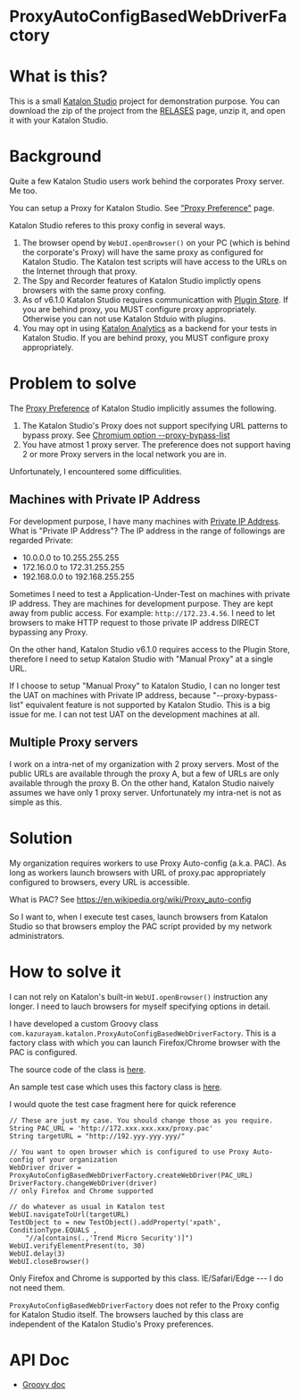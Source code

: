 ProxyAutoConfigBasedWebDriverFactory
===============

# What is this?

This is a small [Katalon Studio](https://www.katalon.com/) project for demonstration purpose.
You can download the zip of the project from the [RELASES](https://github.com/kazurayam/ProxyAutoConfigBasedWebDriverFactory/releases) page,
unzip it, and open it with your Katalon Studio.

# Background

Quite a few Katalon Studio users work behind the corporates Proxy server. Me too.

You can setup a Proxy for Katalon Studio.
See ["Proxy Preference"](https://docs.katalon.com/katalon-studio/docs/proxy-preferences.html) page.

Katalon Studio referes to this proxy config in several ways.
1. The browser opend by `WebUI.openBrowser()` on your PC (which is behind the corporate's Proxy) will have the same proxy as configured for Katalon Studio. The Katalon test scripts will have access to the URLs on the Internet through that proxy.
2. The Spy and Recorder features of Katalon Studio implictly opens browsers with the same proxy confing.
3. As of v6.1.0 Katalon Studio requires communicattion with [Plugin Store](https://store.katalon.com/). If you are behind proxy, you MUST configure proxy appropriately. Otherwise you can not use Katalon Stduio with plugins.
4. You may opt in using [Katalon Analytics](https://www.katalon.com/katalon-analytics/) as a backend for your tests in Katalon Studio. If you are behind proxy, you MUST configure proxy appropriately.

# Problem to solve

The [Proxy Preference](https://docs.katalon.com/katalon-studio/docs/proxy-preferences.html) of Katalon Studio implicitly assumes the following.
1. The Katalon Studio's Proxy does not support specifying URL patterns to bypass proxy. See [Chromium option --proxy-bypass-list](https://www.chromium.org/developers/design-documents/network-settings)
2. You have atmost 1 proxy server. The preference does not support having 2 or more Proxy servers in the local network you are in.

Unfortunately, I encountered some difficulities.

## Machines with Private IP Address

For development purpose, I have many machines with [Private IP Address](https://www.lifewire.com/what-is-a-private-ip-address-2625970). What is "Private IP Address"?
The IP address in the range of followings are regarded Private:
- 10.0.0.0 to 10.255.255.255
- 172.16.0.0 to 172.31.255.255
- 192.168.0.0 to 192.168.255.255

Sometimes I need to test a Application-Under-Test on machines with private IP address. They are machines for development purpose. They are kept away from public access. For example: `http://172.23.4.56`. I need to let browsers to make HTTP request to those private IP address DIRECT bypassing any Proxy.

On the other hand, Katalon Studio v6.1.0 requires access to the Plugin Store, therefore
I need to setup Katalon Studio with "Manual Proxy" at a single URL.

If I choose to setup "Manual Proxy" to Katalon Studio, I can no longer test the UAT on machines with Private IP address, because "--proxy-bypass-list" equivalent feature is not supported by Katalon Studio. This is a big issue for me. I can not test UAT on the development machines at all.

## Multiple Proxy servers

I work on a intra-net of my organization with 2 proxy servers. Most of the public URLs are available through the proxy A, but a few of URLs are only available through the proxy B. On the other hand, Katalon Studio naively assumes we have only 1 proxy server. Unfortunately my intra-net is not as simple as this.

# Solution

My organization requires workers to use Proxy Auto-config (a.k.a. PAC). As long as workers launch browsers with URL of proxy.pac appropriately configured to browsers, every URL is accessible.

What is PAC? See https://en.wikipedia.org/wiki/Proxy_auto-config

So I want to, when I execute test cases, launch browsers from Katalon Studio so that browsers employ the PAC script provided by my network administrators.

# How to solve it

I can not rely on Katalon's built-in `WebUI.openBrowser()` instruction any longer. I need to lauch browsers for myself specifying options in detail.

I have developed a custom Groovy class `com.kazurayam.katalon.ProxyAutoConfigBasedWebDriverFactory`. This is a factory class with which you can launch Firefox/Chrome browser with the PAC is configured.

The source code of the class is [here](https://github.com/kazurayam/ProxyAutoConfigBasedWebDriverFactory/blob/master/Keywords/com/kazurayam/katalon/ProxyAutoConfigBasedWebDriverFactory.groovy).

An sample test case which uses this factory class is [here](https://github.com/kazurayam/ProxyAutoConfigBasedWebDriverFactory/blob/master/Scripts/demo/accessDirectToHostWithPrivateAddress/Script1571363427925.groovy).

I would quote the test case fragment here for quick reference

```
// These are just my case. You should change those as you require.
String PAC_URL = 'http://172.xxx.xxx.xxx/proxy.pac'
String targetURL = "http://192.yyy.yyy.yyy/"

// You want to open browser which is configured to use Proxy Auto-config of your organization
WebDriver driver = ProxyAutoConfigBasedWebDriverFactory.createWebDriver(PAC_URL)
DriverFactory.changeWebDriver(driver)
// only Firefox and Chrome supported

// do whatever as usual in Katalon test
WebUI.navigateToUrl(targetURL)
TestObject to = new TestObject().addProperty('xpath', ConditionType.EQUALS ,
	"//a[contains(.,'Trend Micro Security')]")
WebUI.verifyElementPresent(to, 30)
WebUI.delay(3)
WebUI.closeBrowser()
```

Only Firefox and Chrome is supported by this class. IE/Safari/Edge --- I do not need them.

`ProxyAutoConfigBasedWebDriverFactory` does not refer to the Proxy config for Katalon Studio itself. The browsers lauched by this class are independent of the Katalon Studio's Proxy preferences.

# API Doc

- [Groovy doc](https://kazurayam.github.io/ProxyAutoConfigBasedWebDriverFactory/api/index.html)
